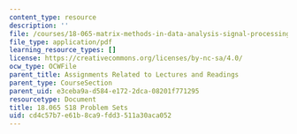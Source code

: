 ```yaml
---
content_type: resource
description: ''
file: /courses/18-065-matrix-methods-in-data-analysis-signal-processing-and-machine-learning-spring-2018/cd4c57b7e61b8ca9fdd3511a30aca052_MIT18_065S18PSets.pdf
file_type: application/pdf
learning_resource_types: []
license: https://creativecommons.org/licenses/by-nc-sa/4.0/
ocw_type: OCWFile
parent_title: Assignments Related to Lectures and Readings
parent_type: CourseSection
parent_uid: e3ceba9a-d584-e172-2dca-08201f771295
resourcetype: Document
title: 18.065 S18 Problem Sets
uid: cd4c57b7-e61b-8ca9-fdd3-511a30aca052
---
```

